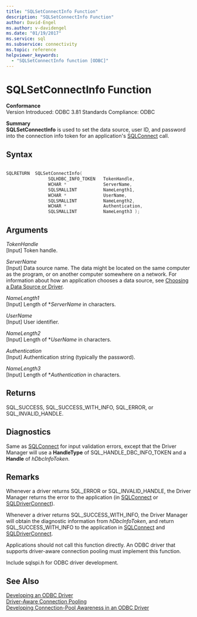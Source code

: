 ```yaml
---
title: "SQLSetConnectInfo Function"
description: "SQLSetConnectInfo Function"
author: David-Engel
ms.author: v-davidengel
ms.date: "01/19/2017"
ms.service: sql
ms.subservice: connectivity
ms.topic: reference
helpviewer_keywords:
  - "SQLSetConnectInfo function [ODBC]"
---
```

# SQLSetConnectInfo Function
**Conformance**  
 Version Introduced: ODBC 3.81 Standards Compliance: ODBC  
  
 **Summary**  
 **SQLSetConnectInfo** is used to set the data source, user ID, and password into the connection info token for an application's [SQLConnect](../../../odbc/reference/syntax/sqlconnect-function.md) call.  
  
## Syntax  
  
```cpp
  
SQLRETURN  SQLSetConnectInfo(  
                SQLHDBC_INFO_TOKEN   TokenHandle,  
                WCHAR *              ServerName,  
                SQLSMALLINT          NameLength1,  
                WCHAR *              UserName,  
                SQLSMALLINT          NameLength2,  
                WCHAR *              Authentication,  
                SQLSMALLINT          NameLength3 );  
```  
  
## Arguments  
 *TokenHandle*  
 [Input] Token handle.  
  
 *ServerName*  
 [Input] Data source name. The data might be located on the same computer as the program, or on another computer somewhere on a network. For information about how an application chooses a data source, see [Choosing a Data Source or Driver](../../../odbc/reference/develop-app/choosing-a-data-source-or-driver.md).  
  
 *NameLength1*  
 [Input] Length of **ServerName* in characters.  
  
 *UserName*  
 [Input] User identifier.  
  
 *NameLength2*  
 [Input] Length of **UserName* in characters.  
  
 *Authentication*  
 [Input] Authentication string (typically the password).  
  
 *NameLength3*  
 [Input] Length of **Authentication* in characters.  
  
## Returns  
 SQL_SUCCESS, SQL_SUCCESS_WITH_INFO, SQL_ERROR, or SQL_INVALID_HANDLE.  
  
## Diagnostics  
 Same as [SQLConnect](../../../odbc/reference/syntax/sqlconnect-function.md) for input validation errors, except that the Driver Manager will use a **HandleType** of SQL_HANDLE_DBC_INFO_TOKEN and a **Handle** of *hDbcInfoToken*.  
  
## Remarks  
 Whenever a driver returns SQL_ERROR or SQL_INVALID_HANDLE, the Driver Manager returns the error to the application (in [SQLConnect](../../../odbc/reference/syntax/sqlconnect-function.md) or [SQLDriverConnect](../../../odbc/reference/syntax/sqldriverconnect-function.md)).  
  
 Whenever a driver returns SQL_SUCCESS_WITH_INFO, the Driver Manager will obtain the diagnostic information from *hDbcInfoToken*, and return SQL_SUCCESS_WITH_INFO to the application in [SQLConnect](../../../odbc/reference/syntax/sqlconnect-function.md) and [SQLDriverConnect](../../../odbc/reference/syntax/sqldriverconnect-function.md).  
  
 Applications should not call this function directly. An ODBC driver that supports driver-aware connection pooling must implement this function.  
  
 Include sqlspi.h for ODBC driver development.  
  
## See Also  
 [Developing an ODBC Driver](../../../odbc/reference/develop-driver/developing-an-odbc-driver.md)   
 [Driver-Aware Connection Pooling](../../../odbc/reference/develop-app/driver-aware-connection-pooling.md)   
 [Developing Connection-Pool Awareness in an ODBC Driver](../../../odbc/reference/develop-driver/developing-connection-pool-awareness-in-an-odbc-driver.md)
